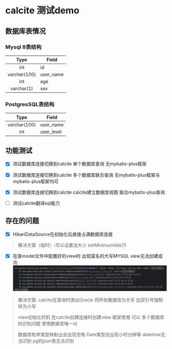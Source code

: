 # calcite 测试demo

## 数据库表情况

### Mysql 8表结构                               

|     Type     | Field     |
|:------------:|-----------|
|     int      | id        |
| varchar(100) | user_name |
|     int      | age       |
|  varchar(1)  | sex       |

### PostgresSQL表结构
|     Type     | Field      |
|:------------:|------------|
| varchar(100) | user_name  |
|     int      | user_level |

## 功能测试

- [x] 测试数据库连接切换到calcite  单个数据库查询 无mybatis-plus框架
- [x] 测试数据库连接切换到calcite  多个数据库联合查询 无mybatis-plus框架与mybatis-plus框架均可
- [x] 测试数据库连接切换到calcite  calcite建立数据库视图  联合mybatis-plus查询  
- [ ] 测试calcite翻译sql能力  


## 存在的问题
- [x] HikariDataSource在初始化后直接占满数据库连接   
> 解决方案（临时）:可以设置池大小 setMinimumIdle(1)
- [x] 在查model文件中配置好的view时 出现莫名的大写MYSQL view无法创建成功  
![img.png](img.png)
> 解决方案: calcite在查询时类似Oracle 将所有数据改为大写 加双引号强制转为小写
> 
> 
> view初始化时机    在calcite创建连接时创建view
> 框架使用  可以
> 多个数据库的识别问题   使用数据库唯一id
> 
> 数据库枚举类型映射出会出现空格
> Date类型会出现小时分钟等
> datetime无法识别
> pg的json类无法识别


